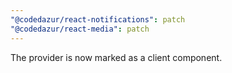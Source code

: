 ```yaml
---
"@codedazur/react-notifications": patch
"@codedazur/react-media": patch
---
```


The provider is now marked as a client component.
